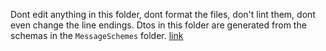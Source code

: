 Dont edit anything in this folder, dont format the files, don't lint them, dont even change the line endings.
Dtos in this folder are generated from the schemas in the `MessageSchemes` folder.
[link](../MessageSchemas/WhatsThis.md)
